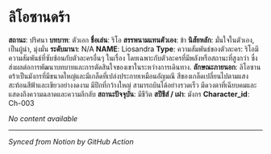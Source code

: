 # ลิโอซานดร้า

<!-- Notion Page ID: 2115e81a-91ff-81e6-a13d-ed737f81b2ec -->
<!-- Last synced: 2025-07-17T16:26:53.832Z -->

**สถานะ**: ปริศนา
**บทบาท**: ตัวเอก
**ชื่อเล่น**: ริโอ
**สรรพนามแทนตัวเอง**: ข้า
**นิสัยหลัก**: มั่นใจในตัวเอง, เป็นผู้นำ, มุ่งมั่น
**ระดับมานา**: N/A
**NAME**: Liosandra
**Type**: ความสัมพันธ์ของตัวละคร: ริโอมีความสัมพันธ์ที่ซับซ้อนกับตัวละครอื่นๆ ในเรื่อง โดยเฉพาะกับตัวละครที่มีพลังหรือสถานะที่สูงกว่า ซึ่งส่งผลต่อการพัฒนาบทบาทและการตัดสินใจของเขาในระหว่างการเดินทาง.
**ลักษณะภายนอก**: ลิโอซานดร้าเป็นมังกรที่มีขนาดใหญ่และมีเกล็ดที่เปล่งประกายเหมือนอัญมณี สีของเกล็ดเปลี่ยนไปตามแสง สะท้อนสีฟ้าและเขียวอย่างงดงาม มีปีกที่กว้างใหญ่ สามารถบินได้อย่างรวดเร็ว มีดวงตาที่เฉียบคมและแสดงถึงความฉลาดและความลึกลับ
**สถานะปัจจุบัน**: มีชีวิต
**สปีชีส์ / เผ่า**: มังกร
**Character_id**: Ch-003


*No content available*

---
*Synced from Notion by GitHub Action*
